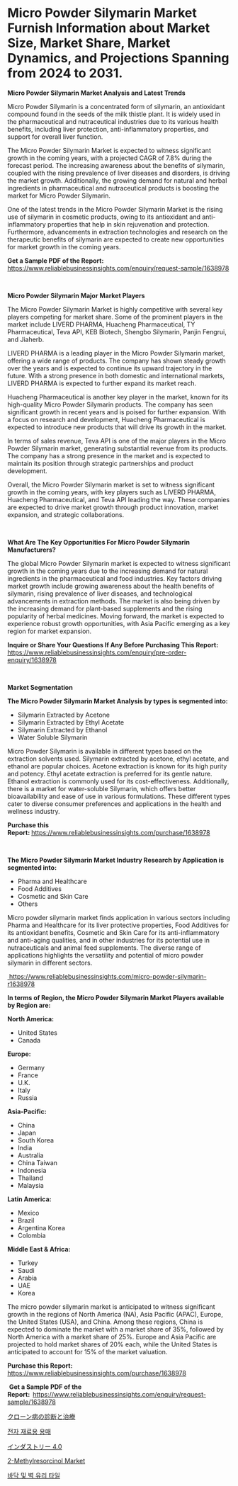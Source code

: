 <p><h1>Micro Powder Silymarin Market Furnish Information about Market Size, Market Share, Market Dynamics, and Projections Spanning from 2024 to 2031.</h1></p><p><strong>Micro Powder Silymarin Market Analysis and Latest Trends</strong></p>
<p><p>Micro Powder Silymarin is a concentrated form of silymarin, an antioxidant compound found in the seeds of the milk thistle plant. It is widely used in the pharmaceutical and nutraceutical industries due to its various health benefits, including liver protection, anti-inflammatory properties, and support for overall liver function.</p><p>The Micro Powder Silymarin Market is expected to witness significant growth in the coming years, with a projected CAGR of 7.8% during the forecast period. The increasing awareness about the benefits of silymarin, coupled with the rising prevalence of liver diseases and disorders, is driving the market growth. Additionally, the growing demand for natural and herbal ingredients in pharmaceutical and nutraceutical products is boosting the market for Micro Powder Silymarin.</p><p>One of the latest trends in the Micro Powder Silymarin Market is the rising use of silymarin in cosmetic products, owing to its antioxidant and anti-inflammatory properties that help in skin rejuvenation and protection. Furthermore, advancements in extraction technologies and research on the therapeutic benefits of silymarin are expected to create new opportunities for market growth in the coming years.</p></p>
<p><strong>Get a Sample PDF of the Report:&nbsp;</strong> <a href="https://www.reliablebusinessinsights.com/enquiry/request-sample/1638978">https://www.reliablebusinessinsights.com/enquiry/request-sample/1638978</a></p>
<p>&nbsp;</p>
<p><strong>Micro Powder Silymarin Major Market Players</strong></p>
<p><p>The Micro Powder Silymarin Market is highly competitive with several key players competing for market share. Some of the prominent players in the market include LIVERD PHARMA, Huacheng Pharmaceutical, TY Pharmaceutical, Teva API, KEB Biotech, Shengbo Silymarin, Panjin Fengrui, and Jiaherb.</p><p>LIVERD PHARMA is a leading player in the Micro Powder Silymarin market, offering a wide range of products. The company has shown steady growth over the years and is expected to continue its upward trajectory in the future. With a strong presence in both domestic and international markets, LIVERD PHARMA is expected to further expand its market reach.</p><p>Huacheng Pharmaceutical is another key player in the market, known for its high-quality Micro Powder Silymarin products. The company has seen significant growth in recent years and is poised for further expansion. With a focus on research and development, Huacheng Pharmaceutical is expected to introduce new products that will drive its growth in the market.</p><p>In terms of sales revenue, Teva API is one of the major players in the Micro Powder Silymarin market, generating substantial revenue from its products. The company has a strong presence in the market and is expected to maintain its position through strategic partnerships and product development.</p><p>Overall, the Micro Powder Silymarin market is set to witness significant growth in the coming years, with key players such as LIVERD PHARMA, Huacheng Pharmaceutical, and Teva API leading the way. These companies are expected to drive market growth through product innovation, market expansion, and strategic collaborations.</p></p>
<p>&nbsp;</p>
<p><strong>What Are The Key Opportunities For Micro Powder Silymarin Manufacturers?</strong></p>
<p><p>The global Micro Powder Silymarin market is expected to witness significant growth in the coming years due to the increasing demand for natural ingredients in the pharmaceutical and food industries. Key factors driving market growth include growing awareness about the health benefits of silymarin, rising prevalence of liver diseases, and technological advancements in extraction methods. The market is also being driven by the increasing demand for plant-based supplements and the rising popularity of herbal medicines. Moving forward, the market is expected to experience robust growth opportunities, with Asia Pacific emerging as a key region for market expansion.</p></p>
<p><strong>Inquire or Share Your Questions If Any Before Purchasing This Report:</strong> <a href="https://www.reliablebusinessinsights.com/enquiry/pre-order-enquiry/1638978">https://www.reliablebusinessinsights.com/enquiry/pre-order-enquiry/1638978</a></p>
<p>&nbsp;</p>
<p><strong>Market Segmentation</strong></p>
<p><strong>The Micro Powder Silymarin Market Analysis by types is segmented into:</strong></p>
<p><ul><li>Silymarin Extracted by Acetone</li><li>Silymarin Extracted by Ethyl Acetate</li><li>Silymarin Extracted by Ethanol</li><li>Water Soluble Silymarin</li></ul></p>
<p><p>Micro Powder Silymarin is available in different types based on the extraction solvents used. Silymarin extracted by acetone, ethyl acetate, and ethanol are popular choices. Acetone extraction is known for its high purity and potency. Ethyl acetate extraction is preferred for its gentle nature. Ethanol extraction is commonly used for its cost-effectiveness. Additionally, there is a market for water-soluble Silymarin, which offers better bioavailability and ease of use in various formulations. These different types cater to diverse consumer preferences and applications in the health and wellness industry.</p></p>
<p><strong>Purchase this Report:&nbsp;</strong><a href="https://www.reliablebusinessinsights.com/purchase/1638978">https://www.reliablebusinessinsights.com/purchase/1638978</a></p>
<p>&nbsp;</p>
<p><strong>The Micro Powder Silymarin Market Industry Research by Application is segmented into:</strong></p>
<p><ul><li>Pharma and Healthcare</li><li>Food Additives</li><li>Cosmetic and Skin Care</li><li>Others</li></ul></p>
<p><p>Micro powder silymarin market finds application in various sectors including Pharma and Healthcare for its liver protective properties, Food Additives for its antioxidant benefits, Cosmetic and Skin Care for its anti-inflammatory and anti-aging qualities, and in other industries for its potential use in nutraceuticals and animal feed supplements. The diverse range of applications highlights the versatility and potential of micro powder silymarin in different sectors.</p></p>
<p><a href="https://www.reliablebusinessinsights.com/micro-powder-silymarin-r1638978">&nbsp;https://www.reliablebusinessinsights.com/micro-powder-silymarin-r1638978</a></p>
<p><strong>In terms of Region, the Micro Powder Silymarin Market Players available by Region are:</strong></p>
<p>
    <p> <strong> North America: </strong>
        <ul>
            <li>United States</li>
            <li>Canada</li>
        </ul>
        </p> 
    <p> <strong> Europe: </strong>
        <ul>
            <li>Germany</li>
            <li>France</li>
            <li>U.K.</li>
            <li>Italy</li>
            <li>Russia</li>
        </ul>
        </p> 
    <p> <strong> Asia-Pacific: </strong>
        <ul>
            <li>China</li>
            <li>Japan</li>
            <li>South Korea</li>
            <li>India</li>
            <li>Australia</li>
            <li>China Taiwan</li>
            <li>Indonesia</li>
            <li>Thailand</li>
            <li>Malaysia</li>
        </ul>
        </p> 
    <p> <strong> Latin America: </strong>
        <ul>
            <li>Mexico</li>
            <li>Brazil</li>
            <li>Argentina Korea</li>
            <li>Colombia</li>
        </ul>
        </p> 
    <p> <strong> Middle East & Africa: </strong>
        <ul>
            <li>Turkey</li>
            <li>Saudi</li>
            <li>Arabia</li>
            <li>UAE</li>
            <li>Korea</li>
        </ul>
    </p>
    </p>
<p><p>The micro powder silymarin market is anticipated to witness significant growth in the regions of North America (NA), Asia Pacific (APAC), Europe, the United States (USA), and China. Among these regions, China is expected to dominate the market with a market share of 35%, followed by North America with a market share of 25%. Europe and Asia Pacific are projected to hold market shares of 20% each, while the United States is anticipated to account for 15% of the market valuation.</p></p>
<p><strong>Purchase this Report: </strong><a href="https://www.reliablebusinessinsights.com/purchase/1638978">https://www.reliablebusinessinsights.com/purchase/1638978</a></p>
<p>&nbsp;<strong>Get a Sample PDF of the Report:&nbsp;&nbsp;</strong><a href="https://www.reliablebusinessinsights.com/enquiry/request-sample/1638978">https://www.reliablebusinessinsights.com/enquiry/request-sample/1638978</a></p>
<p><strong></strong></p>
<p><p><a href="https://medium.com/@lonnyguann/%E3%82%AF%E3%83%AD%E3%83%BC%E3%83%B3%E7%97%85%E3%81%AE%E8%A8%BA%E6%96%AD%E3%81%8A%E3%82%88%E3%81%B3%E6%B2%BB%E7%99%82%E7%94%A3%E6%A5%AD%E5%88%86%E6%9E%90%E3%83%AC%E3%83%9D%E3%83%BC%E3%83%88-%E5%B8%82%E5%A0%B4%E8%A6%8F%E6%A8%A1-%E3%82%B7%E3%82%A7%E3%82%A2-%E3%82%A2%E3%83%97%E3%83%AA%E3%82%B1%E3%83%BC%E3%82%B7%E3%83%A7%E3%83%B3-%E5%9C%B0%E5%9F%9F-%E7%AB%B6%E4%BA%89%E6%88%A6%E7%95%A5%E3%81%AB%E3%82%88%E3%82%8B%E3%83%88%E3%83%AC%E3%83%B3%E3%83%89-2024-2031-1616012fc63f">クローン病の診断と治療</a></p><p><a href="https://github.com/gambitz1998/Market-Research-Report-List-1/blob/main/2083975141869.md">전자 재료용 용매</a></p><p><a href="https://medium.com/@sandrajerde2015/%E7%94%A3%E6%A5%AD%E5%B8%82%E5%A0%B4%E8%A6%8F%E6%A8%A1%E3%81%8A%E3%82%88%E3%81%B3%E3%82%B7%E3%82%A7%E3%82%A2%E5%88%86%E6%9E%90-minus-%E6%88%90%E9%95%B7%E3%83%88%E3%83%AC%E3%83%B3%E3%83%89%E3%81%8A%E3%82%88%E3%81%B3%E4%BA%88%E6%B8%AC-2024%E5%B9%B4-minus-2031%E5%B9%B4-39bde2fb15bc">インダストリー 4.0</a></p><p><a href="https://github.com/almainyongb/Market-Research-Report-List-1/blob/main/2-methylresorcinol-market.md">2-Methylresorcinol Market</a></p><p><a href="https://medium.com/@cleocarroll2023/%EB%B0%94%EB%8B%A5-%EB%B0%8F-%EB%B2%BD%EB%A9%B4-%EC%9C%A0%EC%95%BD-%ED%83%80%EC%9D%BC-%EC%82%B0%EC%97%85-%EB%B6%84%EC%84%9D-%EB%B3%B4%EA%B3%A0%EC%84%9C-%EC%8B%9C%EC%9E%A5-%EA%B7%9C%EB%AA%A8-%EC%A0%90%EC%9C%A0%EC%9C%A8-%EC%9D%91%EC%9A%A9%ED%94%84%EB%A1%9C%EA%B7%B8%EB%9E%A8-%EC%A7%80%EC%97%AD-%EA%B2%BD%EC%9F%81-%EC%A0%84%EB%9E%B5%EB%B3%84-%ED%8A%B8%EB%A0%8C%EB%93%9C-2024-2031-d454ff414de4">바닥 및 벽 유리 타일</a></p></p>